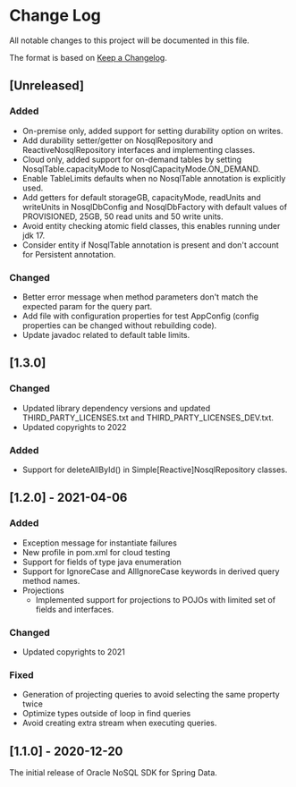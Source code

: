 # Change Log
All notable changes to this project will be documented in this file.

The format is based on [Keep a Changelog](http://keepachangelog.com/).

## [Unreleased]
### Added
- On-premise only, added support for setting durability option on writes.
- Add durability setter/getter on NosqlRepository and ReactiveNosqlRepository interfaces and implementing classes.
- Cloud only, added support for on-demand tables by setting NosqlTable.capacityMode to NosqlCapacityMode.ON_DEMAND.
- Enable TableLimits defaults when no NosqlTable annotation is explicitly used.
- Add getters for default storageGB, capacityMode, readUnits and writeUnits in NosqlDbConfig and NosqlDbFactory with default values of PROVISIONED, 25GB, 50 read units and 50 write units.
- Avoid entity checking atomic field classes, this enables running under jdk 17.
- Consider entity if NosqlTable annotation is present and don't account for Persistent annotation.

### Changed
- Better error message when method parameters don't match the expected param for the query part.
- Add file with configuration properties for test AppConfig (config properties can be changed without rebuilding code).
- Update javadoc related to default table limits.

## [1.3.0]
### Changed
- Updated library dependency versions and updated THIRD_PARTY_LICENSES.txt 
and THIRD_PARTY_LICENSES_DEV.txt.
- Updated copyrights to 2022

### Added
- Support for deleteAllById() in Simple[Reactive]NosqlRepository classes.

## [1.2.0] - 2021-04-06
### Added
- Exception message for instantiate failures
- New profile in pom.xml for cloud testing
- Support for fields of type java enumeration
- Support for IgnoreCase and AllIgnoreCase keywords in derived query method 
  names.
- Projections
  - Implemented support for projections to POJOs with limited set of fields 
    and interfaces.

### Changed
- Updated copyrights to 2021

### Fixed
- Generation of projecting queries to avoid selecting the same property twice
- Optimize types outside of loop in find queries
- Avoid creating extra stream when executing queries.

## [1.1.0] - 2020-12-20
The initial release of Oracle NoSQL SDK for Spring Data.

